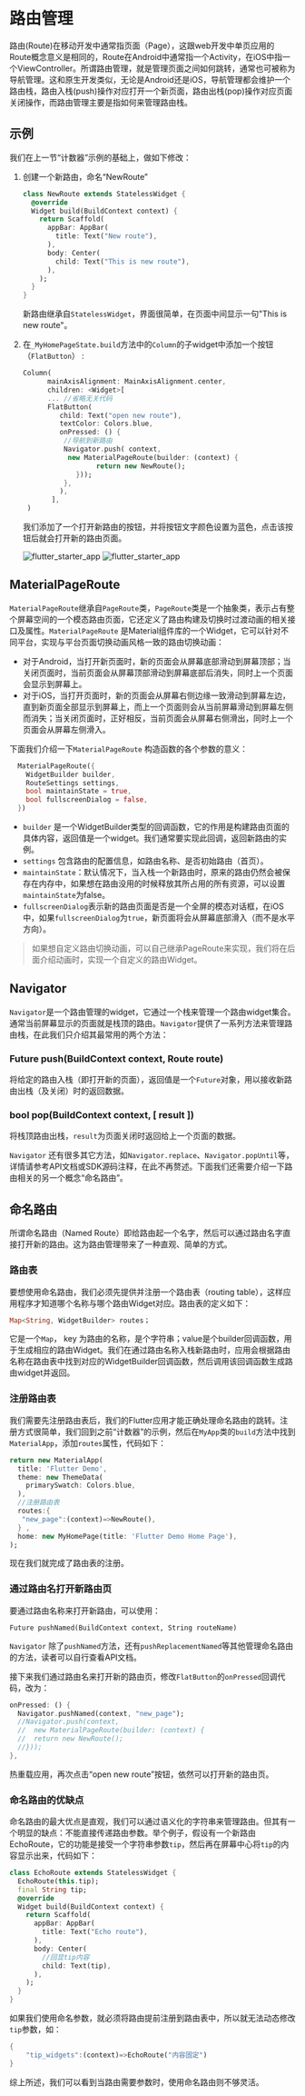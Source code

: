 # 路由管理

路由(Route)在移动开发中通常指页面（Page），这跟web开发中单页应用的Route概念意义是相同的，Route在Android中通常指一个Activity，在iOS中指一个ViewController。所谓路由管理，就是管理页面之间如何跳转，通常也可被称为导航管理。这和原生开发类似，无论是Android还是iOS，导航管理都会维护一个路由栈，路由入栈(push)操作对应打开一个新页面，路由出栈(pop)操作对应页面关闭操作，而路由管理主要是指如何来管理路由栈。

## 示例

我们在上一节“计数器”示例的基础上，做如下修改：

1. 创建一个新路由，命名“NewRoute”

   ```dart
   class NewRoute extends StatelessWidget {
     @override
     Widget build(BuildContext context) {
       return Scaffold(
         appBar: AppBar(
           title: Text("New route"),
         ),
         body: Center(
           child: Text("This is new route"),
         ),
       );
     }
   }
   ```

   新路由继承自`StatelessWidget`，界面很简单，在页面中间显示一句"This is new route"。

2. 在`_MyHomePageState.build`方法中的`Column`的子widget中添加一个按钮（`FlatButton`） :

   ```dart
   Column(
         mainAxisAlignment: MainAxisAlignment.center,
         children: <Widget>[
         ... //省略无关代码
         FlatButton(
            child: Text("open new route"),
            textColor: Colors.blue,
            onPressed: () {
             //导航到新路由   
             Navigator.push( context,
              new MaterialPageRoute(builder: (context) {
                     return new NewRoute();
                }));
             },
            ),
          ],
    )
   ```

   我们添加了一个打开新路由的按钮，并将按钮文字颜色设置为蓝色，点击该按钮后就会打开新的路由页面。

   ![flutter_starter_app](https://cdn.jsdelivr.net/gh/flutterchina/flutter-in-action@1.0/docs/imgs/flutter_starter_app_open_new_route.png) ![flutter_starter_app](https://cdn.jsdelivr.net/gh/flutterchina/flutter-in-action@1.0/docs/imgs/flutter_starter_app_new_route.png)





## MaterialPageRoute

`MaterialPageRoute`继承自`PageRoute`类，`PageRoute`类是一个抽象类，表示占有整个屏幕空间的一个模态路由页面，它还定义了路由构建及切换时过渡动画的相关接口及属性。`MaterialPageRoute` 是Material组件库的一个Widget，它可以针对不同平台，实现与平台页面切换动画风格一致的路由切换动画：

- 对于Android，当打开新页面时，新的页面会从屏幕底部滑动到屏幕顶部；当关闭页面时，当前页面会从屏幕顶部滑动到屏幕底部后消失，同时上一个页面会显示到屏幕上。
- 对于iOS，当打开页面时，新的页面会从屏幕右侧边缘一致滑动到屏幕左边，直到新页面全部显示到屏幕上，而上一个页面则会从当前屏幕滑动到屏幕左侧而消失；当关闭页面时，正好相反，当前页面会从屏幕右侧滑出，同时上一个页面会从屏幕左侧滑入。

下面我们介绍一下`MaterialPageRoute` 构造函数的各个参数的意义：

```dart
  MaterialPageRoute({
    WidgetBuilder builder,
    RouteSettings settings,
    bool maintainState = true,
    bool fullscreenDialog = false,
  })
```

- `builder` 是一个WidgetBuilder类型的回调函数，它的作用是构建路由页面的具体内容，返回值是一个widget。我们通常要实现此回调，返回新路由的实例。
- `settings` 包含路由的配置信息，如路由名称、是否初始路由（首页）。
- `maintainState`：默认情况下，当入栈一个新路由时，原来的路由仍然会被保存在内存中，如果想在路由没用的时候释放其所占用的所有资源，可以设置`maintainState`为false。
- `fullscreenDialog`表示新的路由页面是否是一个全屏的模态对话框，在iOS中，如果`fullscreenDialog`为`true`，新页面将会从屏幕底部滑入（而不是水平方向）。

> 如果想自定义路由切换动画，可以自己继承PageRoute来实现，我们将在后面介绍动画时，实现一个自定义的路由Widget。



## Navigator

`Navigator`是一个路由管理的widget，它通过一个栈来管理一个路由widget集合。通常当前屏幕显示的页面就是栈顶的路由。`Navigator`提供了一系列方法来管理路由栈，在此我们只介绍其最常用的两个方法：

### Future  push(BuildContext context, Route route)

将给定的路由入栈（即打开新的页面），返回值是一个`Future`对象，用以接收新路由出栈（及关闭）时的返回数据。

### bool  pop(BuildContext context, [ result ])

将栈顶路由出栈，`result`为页面关闭时返回给上一个页面的数据。

`Navigator` 还有很多其它方法，如`Navigator.replace`、`Navigator.popUntil`等，详情请参考API文档或SDK源码注释，在此不再赘述。下面我们还需要介绍一下路由相关的另一个概念“命名路由”。

## 命名路由

所谓命名路由（Named Route）即给路由起一个名字，然后可以通过路由名字直接打开新的路由。这为路由管理带来了一种直观、简单的方式。

### 路由表

要想使用命名路由，我们必须先提供并注册一个路由表（routing table），这样应用程序才知道哪个名称与哪个路由Widget对应。路由表的定义如下：

```dart
Map<String, WidgetBuilder> routes；
```

它是一个`Map`， key 为路由的名称，是个字符串；value是个builder回调函数，用于生成相应的路由Widget。我们在通过路由名称入栈新路由时，应用会根据路由名称在路由表中找到对应的WidgetBuilder回调函数，然后调用该回调函数生成路由widget并返回。



### 注册路由表

我们需要先注册路由表后，我们的Flutter应用才能正确处理命名路由的跳转。注册方式很简单，我们回到之前“计数器”的示例，然后在`MyApp`类的`build`方法中找到`MaterialApp`，添加`routes`属性，代码如下：

```dart
return new MaterialApp(
  title: 'Flutter Demo',
  theme: new ThemeData(
    primarySwatch: Colors.blue,
  ),
  //注册路由表
  routes:{
   "new_page":(context)=>NewRoute(),
  } ,
  home: new MyHomePage(title: 'Flutter Demo Home Page'),
);
```

现在我们就完成了路由表的注册。

### 通过路由名打开新路由页

要通过路由名称来打开新路由，可以使用：

```
Future pushNamed(BuildContext context, String routeName)
```

`Navigator` 除了`pushNamed`方法，还有`pushReplacementNamed`等其他管理命名路由的方法，读者可以自行查看API文档。

接下来我们通过路由名来打开新的路由页，修改`FlatButton`的`onPressed`回调代码，改为：

```dart
onPressed: () {
  Navigator.pushNamed(context, "new_page");
  //Navigator.push(context,
  //  new MaterialPageRoute(builder: (context) {
  //  return new NewRoute();
  //}));  
},
```

热重载应用，再次点击“open new route”按钮，依然可以打开新的路由页。



### 命名路由的优缺点

命名路由的最大优点是直观，我们可以通过语义化的字符串来管理路由。但其有一个明显的缺点：不能直接传递路由参数。举个例子，假设有一个新路由EchoRoute，它的功能是接受一个字符串参数`tip`，然后再在屏幕中心将`tip`的内容显示出来，代码如下：

```dart
class EchoRoute extends StatelessWidget {
  EchoRoute(this.tip);
  final String tip;
  @override
  Widget build(BuildContext context) {
    return Scaffold(
      appBar: AppBar(
        title: Text("Echo route"),
      ),
      body: Center(
        //回显tip内容  
        child: Text(tip),
      ),
    );
  }
}
```

如果我们使用命名参数，就必须将路由提前注册到路由表中，所以就无法动态修改`tip`参数，如：

```dart
{
    "tip_widgets":(context)=>EchoRoute("内容固定")
}
```



综上所述，我们可以看到当路由需要参数时，使用命名路由则不够灵活。

